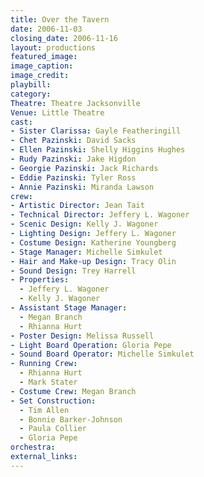 ```yaml
---
title: Over the Tavern
date: 2006-11-03
closing_date: 2006-11-16
layout: productions
featured_image:
image_caption:
image_credit:
playbill:
category:
Theatre: Theatre Jacksonville
Venue: Little Theatre
cast:
- Sister Clarissa: Gayle Featheringill
- Chet Pazinski: David Sacks
- Ellen Pazinski: Shelly Higgins Hughes
- Rudy Pazinski: Jake Higdon
- Georgie Pazinski: Jack Richards
- Eddie Pazinski: Tyler Ross
- Annie Pazinski: Miranda Lawson
crew:
- Artistic Director: Jean Tait
- Technical Director: Jeffery L. Wagoner
- Scenic Design: Kelly J. Wagoner
- Lighting Design: Jeffery L. Wagoner
- Costume Design: Katherine Youngberg
- Stage Manager: Michelle Simkulet
- Hair and Make-up Design: Tracy Olin
- Sound Design: Trey Harrell
- Properties:
  - Jeffery L. Wagoner
  - Kelly J. Wagoner
- Assistant Stage Manager:
  - Megan Branch
  - Rhianna Hurt
- Poster Design: Melissa Russell
- Light Board Operation: Gloria Pepe
- Sound Board Operator: Michelle Simkulet
- Running Crew:
  - Rhianna Hurt
  - Mark Stater
- Costume Crew: Megan Branch
- Set Construction:
  - Tim Allen
  - Bonnie Barker-Johnson
  - Paula Collier
  - Gloria Pepe
orchestra:
external_links:
---
```

